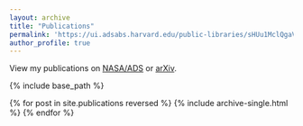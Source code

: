 ```yaml
---
layout: archive
title: "Publications"
permalink: 'https://ui.adsabs.harvard.edu/public-libraries/sHUu1MclQgaV6oRt2fx_PQ'
author_profile: true
---
```


  <div class="wordwrap">View my publications on <a href="{{https://ui.adsabs.harvard.edu/public-libraries/sHUu1MclQgaV6oRt2fx_PQ}}">NASA/ADS</a> or <a href="{{https://arxiv.org/search/?searchtype=author&query=Gakis%2C+D}}">arXiv</a>. </div>

{% include base_path %}

{% for post in site.publications reversed %}
  {% include archive-single.html %}
{% endfor %}
